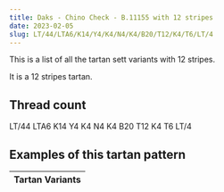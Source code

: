 ```yaml
---
title: Daks - Chino Check - B.11155 with 12 stripes
date: 2023-02-05
slug: LT/44/LTA6/K14/Y4/K4/N4/K4/B20/T12/K4/T6/LT/4
---
```

This is a list of all the tartan sett variants with 12 stripes.

It is a 12 stripes tartan.


## Thread count
LT/44 LTA6 K14 Y4 K4 N4 K4 B20 T12 K4 T6 LT/4

## Examples of this tartan pattern

| Tartan Variants |
|---------------|
